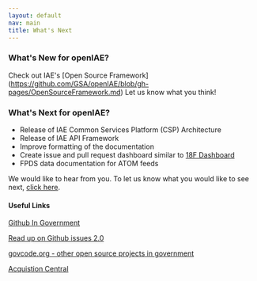 ```yaml
---
layout: default
nav: main
title: What's Next
---
```

### What's New for openIAE?
Check out IAE's [Open Source Framework] (https://github.com/GSA/openIAE/blob/gh-pages/OpenSourceFramework.md) Let us know what you think!

### What's Next for openIAE?

- Release of IAE Common Services Platform (CSP) Architecture
- Release of IAE API Framework
- Improve formatting of the documentation
- Create issue and pull request dashboard similar to [18F Dashboard](https://18f.gsa.gov/dashboard/)
- FPDS data documentation for ATOM feeds

We would like to hear from you. To let us know what you would like to see next, [click here](https://github.com/GSA/openIAE/issues).

#### Useful Links
[Github In Government](https://github.com/18F/github-in-government)  

[Read up on Github issues 2.0](https://github.com/blog/831-issues-2-0-the-next-generation)  

[govcode.org - other open source projects in government](http://www.govcode.org/)  

[Acquistion Central](http://www.acquisition.gov/)  


